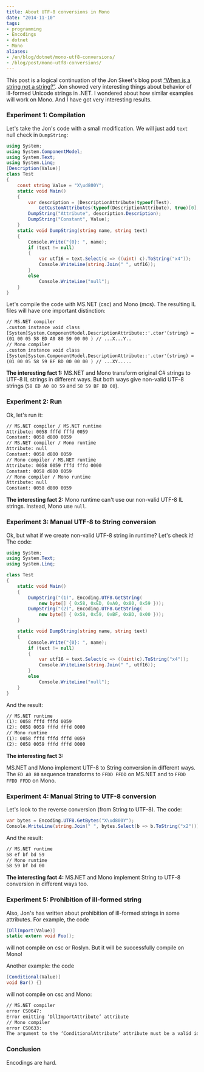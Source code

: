 ```yaml
---
title: About UTF-8 conversions in Mono
date: "2014-11-10"
tags:
- programming
- Encodings
- dotnet
- Mono
aliases:
- /en/blog/dotnet/mono-utf8-conversions/
- /blog/post/mono-utf8-conversions/
---
```


This post is a logical continuation of the Jon Skeet's blog post [“When is a string not a string?”](http://codeblog.jonskeet.uk/2014/11/07/when-is-a-string-not-a-string). Jon showed very interesting things about behavior of ill-formed Unicode strings in .NET. I wondered about how similar examples will work on Mono. And I have got very interesting results.

### Experiment 1: Compilation

Let's take the Jon's code with a small modification. We will just add `text` null check in `DumpString`:

```cs
using System;
using System.ComponentModel;
using System.Text;
using System.Linq;
[Description(Value)]
class Test
{
    const string Value = "X\ud800Y";
    static void Main()
    {
        var description = (DescriptionAttribute)typeof(Test).
            GetCustomAttributes(typeof(DescriptionAttribute), true)[0];
        DumpString("Attribute", description.Description);
        DumpString("Constant", Value);
    }
    static void DumpString(string name, string text)
    {
        Console.Write("{0}: ", name);
        if (text != null)
        {
            var utf16 = text.Select(c => ((uint) c).ToString("x4"));
            Console.WriteLine(string.Join(" ", utf16));
        }
        else
            Console.WriteLine("null");
    }
}
```

<!--more-->

Let's compile the code with MS.NET (csc) and Mono (mcs). The resulting IL files will have one important distinction:

```txt
// MS.NET compiler
.custom instance void class
[System]System.ComponentModel.DescriptionAttribute::'.ctor'(string) =
(01 00 05 58 ED A0 80 59 00 00 ) // ...X...Y..
// Mono compiler
.custom instance void class
[System]System.ComponentModel.DescriptionAttribute::'.ctor'(string) =
(01 00 05 58 59 BF BD 00 00 00 ) // ...XY.....
```

**The interesting fact 1:** MS.NET and Mono transform original C# strings to UTF-8 IL strings in different ways. But both ways give non-valid UTF-8 strings (`58 ED A0 80 59` and `58 59 BF BD 00`).

### Experiment 2: Run

Ok, let's run it:

```txt
// MS.NET compiler / MS.NET runtime
Attribute: 0058 fffd fffd 0059
Constant: 0058 d800 0059
// MS.NET compiler / Mono runtime
Attribute: null
Constant: 0058 d800 0059
// Mono compiler / MS.NET runtime
Attribute: 0058 0059 fffd fffd 0000
Constant: 0058 d800 0059
// Mono compiler / Mono runtime
Attribute: null
Constant: 0058 d800 0059
```

**The interesting fact 2:** Mono runtime can't use our non-valid UTF-8 IL strings. Instead, Mono use `null`.

### Experiment 3: Manual UTF-8 to String conversion

Ok, but what if we create non-valid UTF-8 string in runtime? Let's check it! The code:

```cs
using System;
using System.Text;
using System.Linq;

class Test
{
    static void Main()
    {
        DumpString("(1)", Encoding.UTF8.GetString(
            new byte[] { 0x58, 0xED, 0xA0, 0x80, 0x59 }));
        DumpString("(2)", Encoding.UTF8.GetString(
            new byte[] { 0x58, 0x59, 0xBF, 0xBD, 0x00 }));
    }

    static void DumpString(string name, string text)
    {
        Console.Write("{0}: ", name);
        if (text != null)
        {
            var utf16 = text.Select(c => ((uint)c).ToString("x4"));
            Console.WriteLine(string.Join(" ", utf16));
        }
        else
            Console.WriteLine("null");
    }
}
```

And the result:

```txt
// MS.NET runtime
(1): 0058 fffd fffd 0059
(2): 0058 0059 fffd fffd 0000
// Mono runtime
(1): 0058 fffd fffd fffd 0059
(2): 0058 0059 fffd fffd 0000
```

**The interesting fact 3:**

MS.NET and Mono implement UTF-8 to String conversion in different ways. The `ED A0 80` sequence transforms to `FFDD FFDD` on MS.NET and to `FFDD FFDD FFDD` on Mono.

### Experiment 4: Manual String to UTF-8 conversion

Let's look to the reverse conversion (from String to UTF-8). The code:

```cs
var bytes = Encoding.UTF8.GetBytes("X\ud800Y");
Console.WriteLine(string.Join(" ", bytes.Select(b => b.ToString("x2"))));
```

And the result:

```txt
// MS.NET runtime
58 ef bf bd 59
// Mono runtime
58 59 bf bd 00
```

**The interesting fact 4:** MS.NET and Mono implement String to UTF-8 conversion in different ways too.

### Experiment 5: Prohibition of ill-formed string
Also, Jon's has written about prohibition of ill-formed strings in some attributes. For example, the code

```cs
[DllImport(Value)]
static extern void Foo();
```

will not compile on csc or Roslyn. But it will be successfully compile on Mono!

Another example: the code

```cs
[Conditional(Value)]
void Bar() {}
```

will not compile on csc and Mono:

```txt
// MS.NET compiler
error CS0647:
Error emitting ‘DllImportAttribute’ attribute
// Mono compiler
error CS0633:
The argument to the ‘ConditionalAttribute’ attribute must be a valid identifier
```

### Conclusion

Encodings are hard.